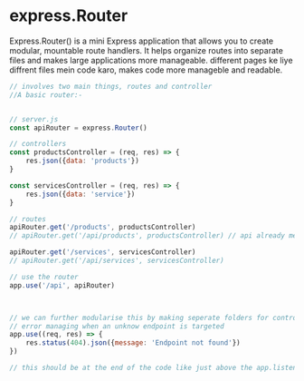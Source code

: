 # express.Router

Express.Router() is a mini Express application that allows you to create modular, mountable route handlers. It helps organize routes into separate files and makes large applications more manageable.
different pages ke liye diffrent files mein code karo, makes code more manageble and readable.

```js
// involves two main things, routes and controller
//A basic router:-


// server.js
const apiRouter = express.Router()

// controllers
const productsController = (req, res) => {
    res.json({data: 'products'})
}

const servicesController = (req, res) => {
    res.json({data: 'service'})
}

// routes
apiRouter.get('/products', productsController)
// apiRouter.get('/api/products', productsController) // api already mentioned when using

apiRouter.get('/services', servicesController)
// apiRouter.get('/api/services', servicesController)

// use the router
app.use('/api', apiRouter)



// we can further modularise this by making seperate folders for controllers and routes
// error managing when an unknow endpoint is targeted
app.use((req, res) => {
    res.status(404).json({message: 'Endpoint not found'})
})

// this should be at the end of the code like just above the app.listen function as if not all the routes will be handed over to this which we don't want.
```
